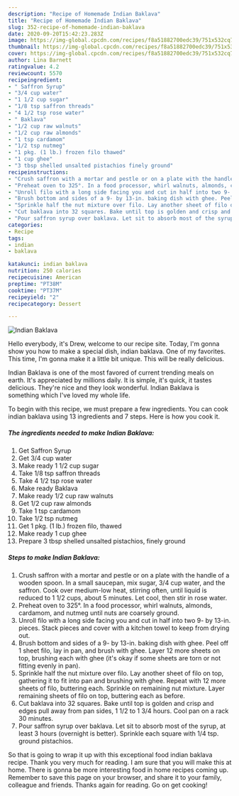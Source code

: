 ```yaml
---
description: "Recipe of Homemade Indian Baklava"
title: "Recipe of Homemade Indian Baklava"
slug: 352-recipe-of-homemade-indian-baklava
date: 2020-09-20T15:42:23.283Z
image: https://img-global.cpcdn.com/recipes/f8a51882700edc39/751x532cq70/indian-baklava-recipe-main-photo.jpg
thumbnail: https://img-global.cpcdn.com/recipes/f8a51882700edc39/751x532cq70/indian-baklava-recipe-main-photo.jpg
cover: https://img-global.cpcdn.com/recipes/f8a51882700edc39/751x532cq70/indian-baklava-recipe-main-photo.jpg
author: Lina Barnett
ratingvalue: 4.2
reviewcount: 5570
recipeingredient:
- " Saffron Syrup"
- "3/4 cup water"
- "1 1/2 cup sugar"
- "1/8 tsp saffron threads"
- "4 1/2 tsp rose water"
- " Baklava"
- "1/2 cup raw walnuts"
- "1/2 cup raw almonds"
- "1 tsp cardamom"
- "1/2 tsp nutmeg"
- "1 pkg. (1 lb.) frozen filo thawed"
- "1 cup ghee"
- "3 tbsp shelled unsalted pistachios finely ground"
recipeinstructions:
- "Crush saffron with a mortar and pestle or on a plate with the handle of a wooden spoon. In a small saucepan, mix sugar, 3/4 cup water, and the saffron. Cook over medium-low heat, stirring often, until liquid is reduced to 1 1/2 cups, about 5 minutes. Let cool, then stir in rose water."
- "Preheat oven to 325°. In a food processor, whirl walnuts, almonds, cardamom, and nutmeg until nuts are coarsely ground."
- "Unroll filo with a long side facing you and cut in half into two 9- by 13-in. pieces. Stack pieces and cover with a kitchen towel to keep from drying out."
- "Brush bottom and sides of a 9- by 13-in. baking dish with ghee. Peel off 1 sheet filo, lay in pan, and brush with ghee. Layer 12 more sheets on top, brushing each with ghee (it&#39;s okay if some sheets are torn or not fitting evenly in pan)."
- "Sprinkle half the nut mixture over filo. Lay another sheet of filo on top, gathering it to fit into pan and brushing with ghee. Repeat with 12 more sheets of filo, buttering each. Sprinkle on remaining nut mixture. Layer remaining sheets of filo on top, buttering each as before."
- "Cut baklava into 32 squares. Bake until top is golden and crisp and edges pull away from pan sides, 1 1/2 to 1 3/4 hours. Cool pan on a rack 30 minutes."
- "Pour saffron syrup over baklava. Let sit to absorb most of the syrup, at least 3 hours (overnight is better). Sprinkle each square with 1/4 tsp. ground pistachios."
categories:
- Recipe
tags:
- indian
- baklava

katakunci: indian baklava 
nutrition: 250 calories
recipecuisine: American
preptime: "PT38M"
cooktime: "PT37M"
recipeyield: "2"
recipecategory: Dessert

---
```



![Indian Baklava](https://img-global.cpcdn.com/recipes/f8a51882700edc39/751x532cq70/indian-baklava-recipe-main-photo.jpg)

Hello everybody, it's Drew, welcome to our recipe site. Today, I'm gonna show you how to make a special dish, indian baklava. One of my favorites. This time, I'm gonna make it a little bit unique. This will be really delicious.

Indian Baklava is one of the most favored of current trending meals on earth. It's appreciated by millions daily. It is simple, it's quick, it tastes delicious. They're nice and they look wonderful. Indian Baklava is something which I've loved my whole life.




To begin with this recipe, we must prepare a few ingredients. You can cook indian baklava using 13 ingredients and 7 steps. Here is how you cook it.

<!--inarticleads1-->

##### The ingredients needed to make Indian Baklava:

1. Get  Saffron Syrup
1. Get 3/4 cup water
1. Make ready 1 1/2 cup sugar
1. Take 1/8 tsp saffron threads
1. Take 4 1/2 tsp rose water
1. Make ready  Baklava
1. Make ready 1/2 cup raw walnuts
1. Get 1/2 cup raw almonds
1. Take 1 tsp cardamom
1. Take 1/2 tsp nutmeg
1. Get 1 pkg. (1 lb.) frozen filo, thawed
1. Make ready 1 cup ghee
1. Prepare 3 tbsp shelled unsalted pistachios, finely ground




<!--inarticleads2-->

##### Steps to make Indian Baklava:

1. Crush saffron with a mortar and pestle or on a plate with the handle of a wooden spoon. In a small saucepan, mix sugar, 3/4 cup water, and the saffron. Cook over medium-low heat, stirring often, until liquid is reduced to 1 1/2 cups, about 5 minutes. Let cool, then stir in rose water.
1. Preheat oven to 325°. In a food processor, whirl walnuts, almonds, cardamom, and nutmeg until nuts are coarsely ground.
1. Unroll filo with a long side facing you and cut in half into two 9- by 13-in. pieces. Stack pieces and cover with a kitchen towel to keep from drying out.
1. Brush bottom and sides of a 9- by 13-in. baking dish with ghee. Peel off 1 sheet filo, lay in pan, and brush with ghee. Layer 12 more sheets on top, brushing each with ghee (it&#39;s okay if some sheets are torn or not fitting evenly in pan).
1. Sprinkle half the nut mixture over filo. Lay another sheet of filo on top, gathering it to fit into pan and brushing with ghee. Repeat with 12 more sheets of filo, buttering each. Sprinkle on remaining nut mixture. Layer remaining sheets of filo on top, buttering each as before.
1. Cut baklava into 32 squares. Bake until top is golden and crisp and edges pull away from pan sides, 1 1/2 to 1 3/4 hours. Cool pan on a rack 30 minutes.
1. Pour saffron syrup over baklava. Let sit to absorb most of the syrup, at least 3 hours (overnight is better). Sprinkle each square with 1/4 tsp. ground pistachios.




So that is going to wrap it up with this exceptional food indian baklava recipe. Thank you very much for reading. I am sure that you will make this at home. There is gonna be more interesting food in home recipes coming up. Remember to save this page on your browser, and share it to your family, colleague and friends. Thanks again for reading. Go on get cooking!
